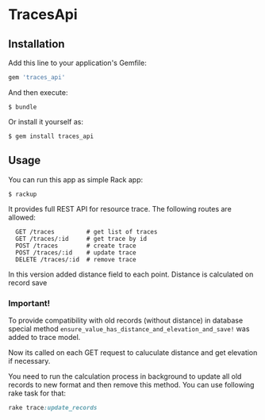 # TracesApi

## Installation

Add this line to your application's Gemfile:

```ruby
gem 'traces_api'
```

And then execute:

    $ bundle

Or install it yourself as:

    $ gem install traces_api

## Usage

You can run this app as simple Rack app:

    $ rackup

It provides full REST API for resource trace. The following routes are allowed:

```
  GET /traces         # get list of traces
  GET /traces/:id     # get trace by id
  POST /traces        # create trace
  POST /traces/:id    # update trace
  DELETE /traces/:id  # remove trace
```
In this version added distance field to each point. Distance is calculated on record save

### Important!
To provide compatibility with old records (without distance) in database special
method `ensure_value_has_distance_and_elevation_and_save!` was added to trace model.

Now its called on each GET request to caluculate distance and get elevation if necessary.

You need to run the calculation process in background to update all old records to new format and then remove
this method. You can use following rake task for that:

```ruby
rake trace:update_records
```

